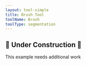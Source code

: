 ```yaml
---
layout: tool-simple
title: Brush Tool
toolName: Brush
toolType: segmentation
---
```


<h2 class="title is-2">🚧 Under Construction 🚧</h2>

This example needs additional work
